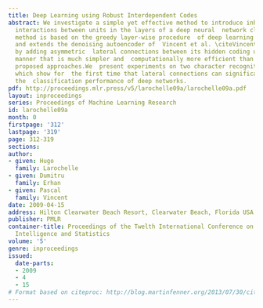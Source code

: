 ```yaml
---
title: Deep Learning using Robust Interdependent Codes
abstract: We investigate a simple yet effective method to introduce inhibitory and  excitatory
  interactions between units in the layers of a deep neural  network classifier. The
  method is based on the greedy layer-wise procedure  of deep learning algorithms
  and extends the denoising autoencoder of  Vincent et al. \citeVincentPLarochelleH2008-small
  by adding asymmetric  lateral connections between its hidden coding units, in a
  manner that is much simpler and  computationally more efficient than previously
  proposed approaches.We  present experiments on two character recognition problems
  which show for  the first time that lateral connections can significantly improve
  the  classification performance of deep networks.
pdf: http://proceedings.mlr.press/v5/larochelle09a/larochelle09a.pdf
layout: inproceedings
series: Proceedings of Machine Learning Research
id: larochelle09a
month: 0
firstpage: '312'
lastpage: '319'
page: 312-319
sections: 
author:
- given: Hugo
  family: Larochelle
- given: Dumitru
  family: Erhan
- given: Pascal
  family: Vincent
date: 2009-04-15
address: Hilton Clearwater Beach Resort, Clearwater Beach, Florida USA
publisher: PMLR
container-title: Proceedings of the Twelth International Conference on Artificial
  Intelligence and Statistics
volume: '5'
genre: inproceedings
issued:
  date-parts:
  - 2009
  - 4
  - 15
# Format based on citeproc: http://blog.martinfenner.org/2013/07/30/citeproc-yaml-for-bibliographies/
---
```

